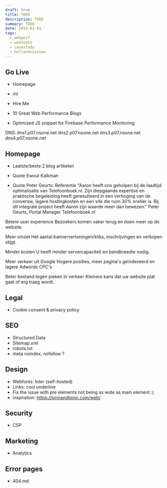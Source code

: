 ```yaml
---
draft: true
title: TODO
description: TODO
summary: TODO
date: 2019-01-01
tags:
  - webperf
  - webfonts
  - casestudy
  - hollandsnieuwe
---
```


## Go Live

- Homepage
- /nl
- Hire Me
- 10 Great Web Performance Blogs

- Optimized JS snippet for Firebase Performance Monitoring

DNS:
dns1.p07.nsone.net
dns2.p07.nsone.net
dns3.p07.nsone.net
dns4.p07.nsone.net


## Homepage

- Laatste/beste 2 blog artikelen 
- Quote Ewout Kalkman

- Quote Peter Geurts: 
Referentie
"Aaron heeft ons geholpen bij de laadtijd optimalisatie van Telefoonboek.nl. Zijn diepgaande expertise en praktische begeleiding heeft geresulteerd in een verhoging van de conversie, lagere hostingkosten en een site die ruim 30% sneller is.
Bij dit integrale project heeft Aaron zijn waarde meer dan bewezen."
Peter Geurts, Portal Manager Telefoonboek.nl

Betere user experience
Bezoekers komen vaker terug en doen meer op de website.

Meer omzet
Het aantal bannervertoningen/kliks, inschrijvingen en verkopen stijgt.

Minder kosten
U heeft minder servercapaciteit en bandbreedte nodig.

Meer verkeer uit Google
Hogere posities, meer pagina's geïndexeerd en lagere Adwords CPC's

Beter bestand tegen pieken in verkeer
Kleinere kans dat uw website plat gaat of erg traag wordt.


## Legal

- Cookie consent & privacy policy 


## SEO

- Structured Data
- Sitemap.xml
- robots.txt
- meta noindex, nofollow ?


## Design

- Webfonts: Inter (self-hosted)
- Links: cool underline
- Fix the issue with pre elements not being as wide as main element :(
- inspiration: https://lynnandtonic.com/web/


## Security

- CSP


## Marketing

- Analytics


## Error pages

- 404.md